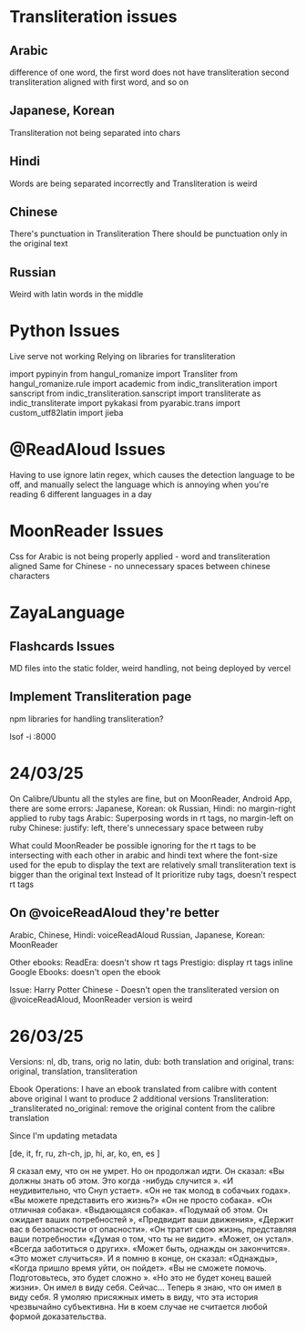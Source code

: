 # Transliteration issues
## Arabic
difference of one word, the first word does not have transliteration
second transliteration aligned with first word, and so on

## Japanese, Korean
Transliteration not being separated into chars

## Hindi
Words are being separated incorrectly and Transliteration is weird

## Chinese
There's punctuation in Transliteration
There should be punctuation only in the original text

## Russian
Weird with latin words in the middle

# Python Issues
Live serve not working
Relying on libraries for transliteration

import pypinyin
from hangul_romanize import Transliter
from hangul_romanize.rule import academic
from indic_transliteration import sanscript
from indic_transliteration.sanscript import transliterate as indic_transliterate
import pykakasi
from pyarabic.trans import custom_utf82latin
import jieba

# @ReadAloud Issues
Having to use ignore latin regex, which causes the detection language to be off, and manually select the language
which is annoying when you're reading 6 different languages in a day

# MoonReader Issues
Css for Arabic is not being properly applied - word and transliteration aligned
Same for Chinese - no unnecessary spaces between chinese characters

# ZayaLanguage
## Flashcards Issues
MD files into the static folder, weird handling, not being deployed by vercel 

## Implement Transliteration page
npm libraries for handling transliteration?

lsof -i :8000


# 24/03/25
On Calibre/Ubuntu all the styles are fine, but on MoonReader, Android App, there are some errors:
Japanese, Korean: ok
Russian, Hindi: no margin-right applied to ruby tags
Arabic: Superposing words in rt tags, no margin-left on ruby
Chinese: justify: left, there's unnecessary space between ruby

What could MoonReader be possible ignoring for the rt tags to be intersecting with each other in arabic and hindi text where the font-size used for the epub to display the text are relatively small
transliteration text is bigger than the original text
Instead of 
It prioritize ruby tags, doesn't respect rt tags

## On @voiceReadAloud they're better
Arabic, Chinese, Hindi: voiceReadAloud
Russian, Japanese, Korean: MoonReader

Other ebooks:
ReadEra: doesn't show rt tags
Prestigio: display rt tags inline
Google Ebooks: doesn't open the ebook

Issue: Harry Potter Chinese - Doesn't open the transliterated version on @voiceReadAloud, MoonReader version is weird


# 26/03/25
Versions: nl, db, trans, orig
no latin, dub: both translation and original, trans: original, translation, transliteration

Ebook Operations: 
I have an ebook translated from calibre with content above original
I want to produce 2 additional versions
Transliteration: _transliterated
no_original: remove the original content from the calibre translation

Since I'm updating metadata


[de, it, fr, ru, zh-ch, jp, hi, ar, ko, en, es ]


Я сказал ему, что он не умрет.
Но он продолжал идти.
Он сказал: «Вы должны знать об этом.
Это когда -нибудь случится ».
«И неудивительно, что Снуп устает».
«Он не так молод в собачьих годах».
«Вы можете представить его жизнь?»
«Он не просто собака».
«Он отличная собака».
«Выдающаяся собака».
«Подумай об этом.
Он ожидает ваших потребностей »,
«Предвидит ваши движения»,
«Держит вас в безопасности от опасности».
«Он тратит свою жизнь, представляя ваши потребности»
«Думая о том, что ты не видит».
«Может, он устал».
«Всегда заботиться о других».
«Может быть, однажды он закончится».
«Это может случиться».
И я помню в конце, он сказал: «Однажды»,
«Когда пришло время уйти, он пойдет».
«Вы не сможете помочь.
Подготовьтесь, это будет сложно ».
«Но это не будет конец вашей жизни».
Он имел в виду себя.
Сейчас…
Теперь я знаю, что он имел в виду себя.
Я умоляю присяжных иметь в виду, что эта история чрезвычайно субъективна.
Ни в коем случае не считается любой формой доказательства.
